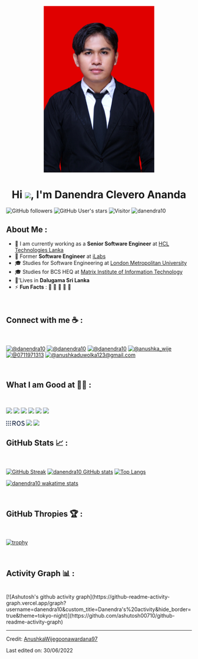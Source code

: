 <div align="center" width="50">
    <img alt="wijegoonawardana.com" src="profile1.jpeg" width="300"/>
</div>
<h1 align="center">Hi <img src="https://media.giphy.com/media/hvRJCLFzcasrR4ia7z/giphy.gif" width="35">, I'm Danendra Clevero Ananda</h1>

![GitHub followers](https://img.shields.io/github/followers/danendra10?style=social) ![GitHub User's stars](https://img.shields.io/github/stars/danendra10?style=social) ![Visitor](https://visitor-badge.laobi.icu/badge?page_id=danendra10.repoName) <img src="https://komarev.com/ghpvc/?username=danendra10" alt="danendra10" />

## About Me :

- 🏢 I am currently working as a **Senior Software Engineer** at [HCL Technologies Lanka](https://hclsrilanka.com/contact-us/)
- 🏢 Former **Software Engineer** at [iLabs](https://www.ilabs.lk/)
- 🎓 Studies for Software Engineering at [London Metropolitan University](https://www.londonmet.ac.uk/)
- 🎓 Studies for BCS HEQ at [Matrix Institute of Information Technology](http://www.matrix-edu.com/)
- 🏡'Lives in **Dalugama Sri Lanka**
- ⚡ **Fun Facts** : 🍕 🏉 🏏 🎥 🚞

<br>

## Connect with me ☕ :

<br>

[![@danendra10](https://img.icons8.com/fluency/48/000000/instagram-new.png "@danendra10")](https://www.instagram.com/danendra10/) [![@danendra10](https://img.icons8.com/fluency/48/000000/facebook.png "@danendra10")](https://www.facebook.com/danendra10) [![@danendra10](https://img.icons8.com/fluency/48/000000/linkedin.png "@danendra10")](https://www.linkedin.com/in/danendra10/) [![@anushka_wije](https://img.icons8.com/fluency/48/000000/twitter-squared.png "@anushka_wije")](https://twitter.com/anushka_wije) [![@0711971313](https://img.icons8.com/fluency/48/000000/phone-disconnected.png "@0711971313")](tel:0711971313) [![@anushkaduwolka123@gmail.com](https://img.icons8.com/fluency/48/000000/apple-mail.png "@anushkaduwolka123@gmail.com")](anushkaduwolka123@gmail.com)

<br>

## What I am Good at 🧑‍💻 :

<br>

<img src="https://img.icons8.com/color/48/000000/html-5--v1.png"/> <img src="https://img.icons8.com/color/48/000000/css3.png"/> <img src="https://img.icons8.com/color/48/000000/javascript--v1.png"/> <img src="https://img.icons8.com/fluency/48/000000/laravel.png"/> <img src="https://img.icons8.com/color/48/000000/mysql-logo.png"/> <img src="https://img.icons8.com/color/48/000000/npm.png"/>

<img src="ros.jpg" style="width: 50px; height: auto;"/>
<!-- c++, and c icon -->
<img src="https://img.icons8.com/color/48/000000/c-plus-plus-logo.png"/> <img src="https://img.icons8.com/color/48/000000/c-programming.png"/>

<br>

## GitHub Stats 📈 :

<br>

[![GitHub Streak](https://github-readme-streak-stats.herokuapp.com?user=danendra10&theme=algolia&date_format=M%20j%5B%2C%20Y%5D)](https://git.io/streak-stats) [![danendra10 GitHub stats](https://github-readme-stats.vercel.app/api?username=danendra10&theme=algolia)](https://github.com/danendra10/github-readme-stats) [![Top Langs](https://github-readme-stats.vercel.app/api/top-langs/?username=danendra10&theme=algolia)](https://github.com/danendra10/github-readme-stats)

[![danendra10 wakatime stats](https://github-readme-stats.vercel.app/api/wakatime?username=danendra10&theme=algolia)](https://github.com/WinterWolf97/github-readme-stats)

<br>

## GitHub Thropies 🏆 :

<br>

[![trophy](https://github-profile-trophy.vercel.app/?username=danendra10)](https://github.com/danendra10/github-profile-trophy)

<br>

## Activity Graph 📊 :

<br>
[![Ashutosh's github activity graph](https://github-readme-activity-graph.vercel.app/graph?username=danendra10&custom_title=Danendra's%20activity&hide_border=true&theme=tokyo-night)](https://github.com/ashutosh00710/github-readme-activity-graph)

---

Credit: [AnushkaWijegoonawardana97](https://github.com/AnushkaWijegoonawardana97)

Last edited on: 30/06/2022
